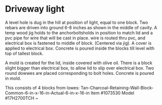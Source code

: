 # Driveway light 

A level hole is dug in the hill at position of light, equal to one block. Two rebars are driven into ground 6-8 inches as shown in the middle of cavity.
A temp wood jig holds to the anchorboltsholds in position to match lid and a pvc pipe for wire that will be cast in place.
wire is routed thru pvc, and electrical box is fastened to middle of block. (Centered via jig).
A cover is applied to electrical box.
Concrete is poured inside the blocks till level with top of tallest block.

A mold is created for the lid, inside covered with olive oil. There is a block slight bigger than electrical box, to allow lid to slip over electrical box.
Two round dowwes are placed corresponding to bolt holes.
Concrete is poured in mold. 

This consists of 4 blocks from lowes:
    Tan-Charcoal-Retaining-Wall-Block-Common-6-in-x-16-in-Actual-6-in-x-16-in
    Item #1073530 Model #17H2700TCH
    ~[](https://mobileimages.lowes.com/productimages/89624595-792c-48f4-a415-f4d272215fa6/44003356.jpg?size=pdhism)


